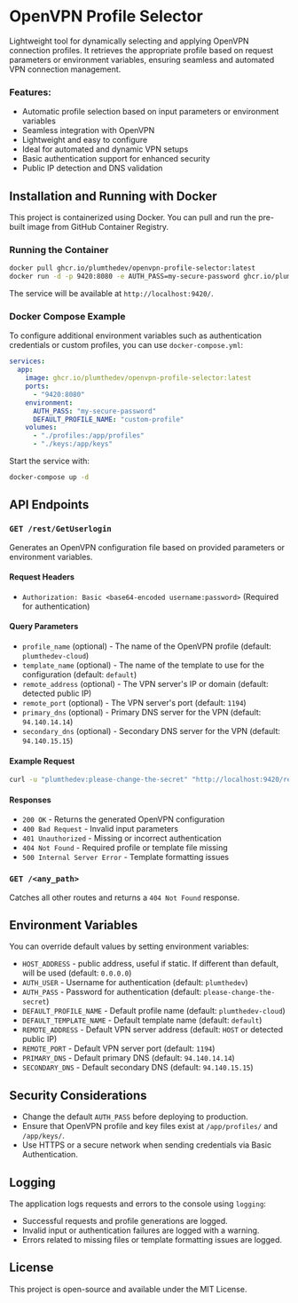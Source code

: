 # OpenVPN Profile Selector

Lightweight tool for dynamically selecting and applying OpenVPN connection profiles. 
It retrieves the appropriate profile based on request parameters or environment variables, ensuring seamless and automated VPN connection management.

### Features:
- Automatic profile selection based on input parameters or environment variables
- Seamless integration with OpenVPN
- Lightweight and easy to configure
- Ideal for automated and dynamic VPN setups
- Basic authentication support for enhanced security
- Public IP detection and DNS validation

## Installation and Running with Docker

This project is containerized using Docker. You can pull and run the pre-built image from GitHub Container Registry.

### Running the Container

```sh
docker pull ghcr.io/plumthedev/openvpn-profile-selector:latest
docker run -d -p 9420:8080 -e AUTH_PASS=my-secure-password ghcr.io/plumthedev/openvpn-profile-selector:latest
```

The service will be available at `http://localhost:9420/`.

### Docker Compose Example

To configure additional environment variables such as authentication credentials or custom profiles, you can use `docker-compose.yml`:

```yaml
services:
  app:
    image: ghcr.io/plumthedev/openvpn-profile-selector:latest
    ports:
      - "9420:8080"
    environment:
      AUTH_PASS: "my-secure-password"
      DEFAULT_PROFILE_NAME: "custom-profile"
    volumes:
      - "./profiles:/app/profiles"
      - "./keys:/app/keys"
```

Start the service with:

```sh
docker-compose up -d
```

## API Endpoints

### `GET /rest/GetUserlogin`

Generates an OpenVPN configuration file based on provided parameters or environment variables.

#### Request Headers
- `Authorization: Basic <base64-encoded username:password>` (Required for authentication)

#### Query Parameters
- `profile_name` (optional) - The name of the OpenVPN profile (default: `plumthedev-cloud`)
- `template_name` (optional) - The name of the template to use for the configuration (default: `default`)
- `remote_address` (optional) - The VPN server's IP or domain (default: detected public IP)
- `remote_port` (optional) - The VPN server's port (default: `1194`)
- `primary_dns` (optional) - Primary DNS server for the VPN (default: `94.140.14.14`)
- `secondary_dns` (optional) - Secondary DNS server for the VPN (default: `94.140.15.15`)

#### Example Request
```sh
curl -u "plumthedev:please-change-the-secret" "http://localhost:9420/rest/GetUserlogin"
```

#### Responses
- `200 OK` - Returns the generated OpenVPN configuration
- `400 Bad Request` - Invalid input parameters
- `401 Unauthorized` - Missing or incorrect authentication
- `404 Not Found` - Required profile or template file missing
- `500 Internal Server Error` - Template formatting issues

### `GET /<any_path>`
Catches all other routes and returns a `404 Not Found` response.

## Environment Variables
You can override default values by setting environment variables:

- `HOST_ADDRESS` - public address, useful if static. If different than default, will be used (default: `0.0.0.0`)
- `AUTH_USER` - Username for authentication (default: `plumthedev`)
- `AUTH_PASS` - Password for authentication (default: `please-change-the-secret`)
- `DEFAULT_PROFILE_NAME` - Default profile name (default: `plumthedev-cloud`)
- `DEFAULT_TEMPLATE_NAME` - Default template name (default: `default`)
- `REMOTE_ADDRESS` - Default VPN server address (default: `HOST` or detected public IP)
- `REMOTE_PORT` - Default VPN server port (default: `1194`)
- `PRIMARY_DNS` - Default primary DNS (default: `94.140.14.14`)
- `SECONDARY_DNS` - Default secondary DNS (default: `94.140.15.15`)

## Security Considerations
- Change the default `AUTH_PASS` before deploying to production.
- Ensure that OpenVPN profile and key files exist at `/app/profiles/` and `/app/keys/`.
- Use HTTPS or a secure network when sending credentials via Basic Authentication.

## Logging
The application logs requests and errors to the console using `logging`:

- Successful requests and profile generations are logged.
- Invalid input or authentication failures are logged with a warning.
- Errors related to missing files or template formatting issues are logged.

## License
This project is open-source and available under the MIT License.

